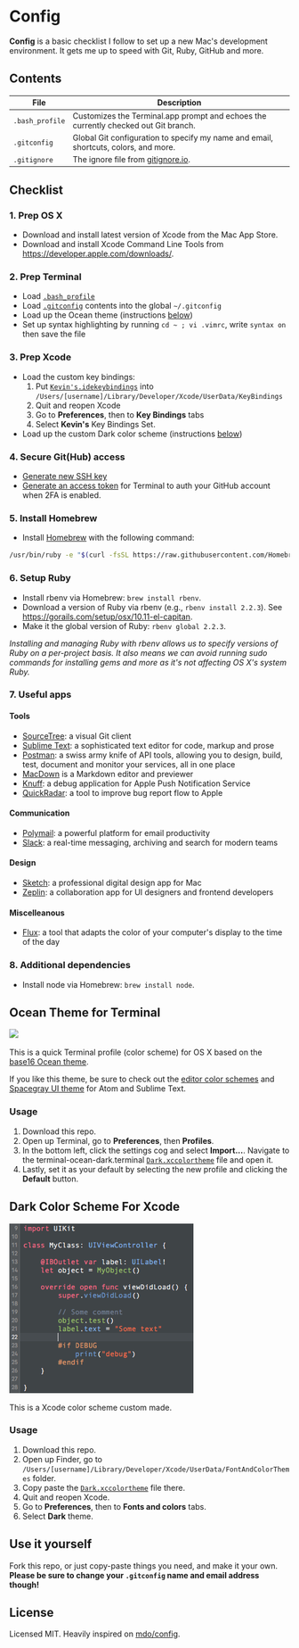 # Config

**Config** is a basic checklist I follow to set up a new Mac's development environment. It gets me up to speed with Git, Ruby, GitHub and more.

## Contents

| File | Description |
| --- | --- |
| `.bash_profile` | Customizes the Terminal.app prompt and echoes the currently checked out Git branch. |
| `.gitconfig` | Global Git configuration to specify my name and email, shortcuts, colors, and more. |
| `.gitignore` | The ignore file from [gitignore.io](https://www.gitignore.io/api/swift). |

## Checklist

### 1. Prep OS X

- Download and install latest version of Xcode from the Mac App Store.
- Download and install Xcode Command Line Tools from <https://developer.apple.com/downloads/>.

### 2. Prep Terminal

- Load [`.bash_profile`](/.bash_profile)
- Load [`.gitconfig`](/.gitconfig) contents into the global `~/.gitconfig`
- Load up the Ocean theme (instructions [below](#ocean-theme-for-terminal))
- Set up syntax highlighting by running `cd ~ ; vi .vimrc`, write `syntax on` then save the file

### 3. Prep Xcode

- Load the custom key bindings:
   1. Put [`Kevin's.idekeybindings`](Kevin's.idekeybindings) into `/Users/[username]/Library/Developer/Xcode/UserData/KeyBindings`
   2. Quit and reopen Xcode
   3. Go to **Preferences**, then to **Key Bindings** tabs
   4. Select **Kevin's** Key Bindings Set.
- Load up the custom Dark color scheme (instructions [below](#dark-color-scheme-for-xcode))

### 4. Secure Git(Hub) access

- [Generate new SSH key](https://help.github.com/articles/generating-ssh-keys/)
- [Generate an access token](https://help.github.com/articles/creating-an-access-token-for-command-line-use/) for Terminal to auth your GitHub account when 2FA is enabled.

### 5. Install Homebrew

- Install [Homebrew](http://brew.sh) with the following command:
```bash
/usr/bin/ruby -e "$(curl -fsSL https://raw.githubusercontent.com/Homebrew/install/master/install)"
```

### 6. Setup Ruby

- Install rbenv via Homebrew: `brew install rbenv`.
- Download a version of Ruby via rbenv (e.g., `rbenv install 2.2.3`). See <https://gorails.com/setup/osx/10.11-el-capitan>.
- Make it the global version of Ruby: `rbenv global 2.2.3`.

*Installing and managing Ruby with rbenv allows us to specify versions of Ruby on a per-project basis. It also means we can avoid running sudo commands for installing gems and more as it's not affecting OS X's system Ruby.*

### 7. Useful apps

#### Tools

- [SourceTree](https://www.sourcetreeapp.com): a visual Git client
- [Sublime Text](https://www.sublimetext.com): a sophisticated text editor for code, markup and prose
- [Postman](https://www.getpostman.com): a swiss army knife of API tools, allowing you to design, build, test, document and monitor your services, all in one place
- [MacDown](http://macdown.uranusjr.com) is a Markdown editor and previewer
- [Knuff](https://github.com/KnuffApp/Knuff): a debug application for Apple Push Notification Service
- [QuickRadar](http://www.quickradar.com): a tool to improve bug report flow to Apple

#### Communication

- [Polymail](https://polymail.io): a powerful platform for email productivity
- [Slack](https://slack.com): a real-time messaging, archiving and search for modern teams

#### Design

- [Sketch](https://www.sketchapp.com): a professional digital design app for Mac
- [Zeplin](https://zeplin.io): a collaboration app for UI designers and frontend developers

#### Miscelleanous

- [Flux](https://justgetflux.com): a tool that adapts the color of your computer's display to the time of the day

### 8. Additional dependencies

- Install node via Homebrew: `brew install node`.

## Ocean Theme for Terminal

<img src="https://cloud.githubusercontent.com/assets/98681/5622107/93364f60-94f2-11e4-9deb-7b1476b50b52.png" width="762">

This is a quick Terminal profile (color scheme) for OS X based on the [base16 Ocean theme](http://chriskempson.github.io/base16/#ocean).

If you like this theme, be sure to check out the [editor color schemes](https://github.com/chriskempson/base16-textmate) and [Spacegray UI theme](http://kkga.github.io/spacegray/) for Atom and Sublime Text.

### Usage

1. Download this repo.
2. Open up Terminal, go to **Preferences**, then **Profiles**.
3. In the bottom left, click the settings cog and select **Import...**. Navigate to the terminal-ocean-dark.terminal [`Dark.xccolortheme`](Dark.xccolortheme) file and open it.
4. Lastly, set it as your default by selecting the new profile and clicking the **Default** button.

## Dark Color Scheme For Xcode

![Xcode color scheme](theme_preview.png)

This is a Xcode color scheme custom made.

### Usage

1. Download this repo.
2. Open up Finder, go to `/Users/[username]/Library/Developer/Xcode/UserData/FontAndColorThemes` folder.
3. Copy paste the [`Dark.xccolortheme`](Dark.xccolortheme) file there.
4. Quit and reopen Xcode.
5. Go to **Preferences**, then to **Fonts and colors** tabs.
6. Select **Dark** theme.

## Use it yourself

Fork this repo, or just copy-paste things you need, and make it your own. **Please be sure to change your `.gitconfig` name and email address though!**


## License

Licensed MIT.
Heavily inspired on [mdo/config](https://github.com/mdo/config).
